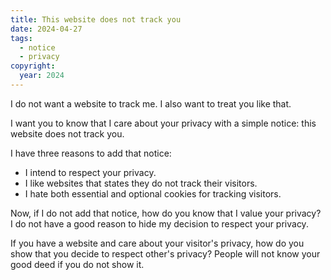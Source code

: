 ```yaml
---
title: This website does not track you
date: 2024-04-27
tags:
  - notice
  - privacy
copyright:
  year: 2024
---
```


I do not want a website to track me. I also want to treat you like that.

I want you to know that I care about your privacy with a simple notice: this website does not track you.

I have three reasons to add that notice:

- I intend to respect your privacy.
- I like websites that states they do not track their visitors.
- I hate both essential and optional cookies for tracking visitors.

Now, if I do not add that notice, how do you know that I value your privacy? I do not have a good reason to hide my decision to respect your privacy.

If you have a website and care about your visitor's privacy, how do you show that you decide to respect other's privacy? People will not know your good deed if you do not show it.
